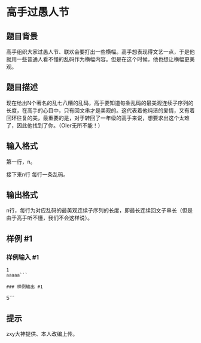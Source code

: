 # 高手过愚人节

## 题目背景

高手组织大家过愚人节、联欢会要打出一些横幅。高手想表现得文艺一点，于是他就用一些普通人看不懂的乱码作为横幅内容。但是在这个时候，他也想让横幅更美观。


## 题目描述

现在给出N个著名的乱七八糟的乱码，高手要知道每条乱码的最美观连续子序列的长度，在高手的心目中，只有回文串才是美观的。这代表着他纯洁的爱情，又有着回环往复的美，最重要的是，对于转回了一年级的高手来说，想要求出这个太难了，因此他找到了你。（OIer无所不能！）


## 输入格式

第一行，n。

接下来n行 每行一条乱码。


## 输出格式

n行，每行为对应乱码的最美观连续子序列的长度，即最长连续回文子串长（但是由于高手听不懂，我们不会这样说）。


## 样例 #1

### 样例输入 #1
```
1
aaaaa```

### 样例输出 #1

```
5```

## 提示

zxy大神提供、本人改编上传。

